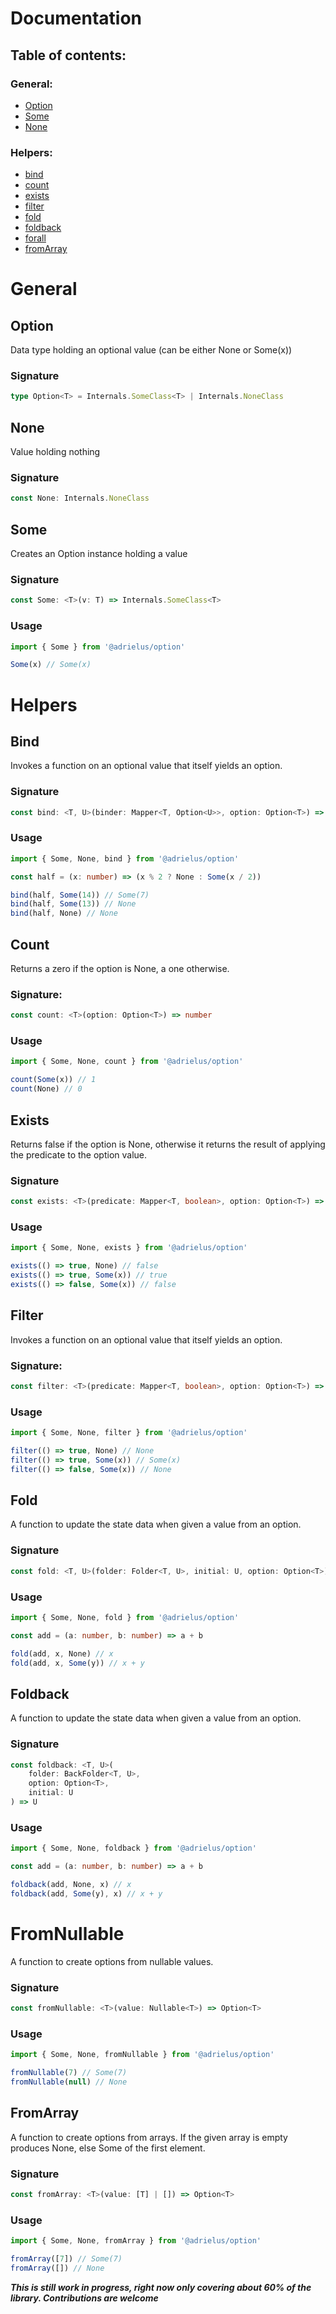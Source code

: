 # Documentation

## Table of contents:

### General:

-   [Option](#Option)
-   [Some](#Some)
-   [None](#None)

### Helpers:

-   [bind](#Bind)
-   [count](#Count)
-   [exists](#Exists)
-   [filter](#Filter)
-   [fold](#Fold)
-   [foldback](#Foldback)
-   [forall](#Forall)
-   [fromArray](#FromArray)

# General

## Option

Data type holding an optional value (can be either None or Some(x))

### Signature

```ts
type Option<T> = Internals.SomeClass<T> | Internals.NoneClass
```

## None

Value holding nothing

### Signature

```ts
const None: Internals.NoneClass
```

## Some

Creates an Option instance holding a value

### Signature

```ts
const Some: <T>(v: T) => Internals.SomeClass<T>
```

### Usage

```ts
import { Some } from '@adrielus/option'

Some(x) // Some(x)
```

# Helpers

## Bind

Invokes a function on an optional value that itself yields an option.

### Signature

```ts
const bind: <T, U>(binder: Mapper<T, Option<U>>, option: Option<T>) => Option<U>
```

### Usage

```ts
import { Some, None, bind } from '@adrielus/option'

const half = (x: number) => (x % 2 ? None : Some(x / 2))

bind(half, Some(14)) // Some(7)
bind(half, Some(13)) // None
bind(half, None) // None
```

## Count

Returns a zero if the option is None, a one otherwise.

### Signature:

```ts
const count: <T>(option: Option<T>) => number
```

### Usage

```ts
import { Some, None, count } from '@adrielus/option'

count(Some(x)) // 1
count(None) // 0
```

## Exists

Returns false if the option is None, otherwise it returns the result of applying the predicate to the option value.

### Signature

```ts
const exists: <T>(predicate: Mapper<T, boolean>, option: Option<T>) => boolean
```

### Usage

```ts
import { Some, None, exists } from '@adrielus/option'

exists(() => true, None) // false
exists(() => true, Some(x)) // true
exists(() => false, Some(x)) // false
```

## Filter

Invokes a function on an optional value that itself yields an option.

### Signature:

```ts
const filter: <T>(predicate: Mapper<T, boolean>, option: Option<T>) => NoneClass
```

### Usage

```ts
import { Some, None, filter } from '@adrielus/option'

filter(() => true, None) // None
filter(() => true, Some(x)) // Some(x)
filter(() => false, Some(x)) // None
```

## Fold

A function to update the state data when given a value from an option.

### Signature

```ts
const fold: <T, U>(folder: Folder<T, U>, initial: U, option: Option<T>) => U
```

### Usage

```ts
import { Some, None, fold } from '@adrielus/option'

const add = (a: number, b: number) => a + b

fold(add, x, None) // x
fold(add, x, Some(y)) // x + y
```

## Foldback

A function to update the state data when given a value from an option.

### Signature

```ts
const foldback: <T, U>(
    folder: BackFolder<T, U>,
    option: Option<T>,
    initial: U
) => U
```

### Usage

```ts
import { Some, None, foldback } from '@adrielus/option'

const add = (a: number, b: number) => a + b

foldback(add, None, x) // x
foldback(add, Some(y), x) // x + y
```

# FromNullable

A function to create options from nullable values.

### Signature

```ts
const fromNullable: <T>(value: Nullable<T>) => Option<T>
```

### Usage

```ts
import { Some, None, fromNullable } from '@adrielus/option'

fromNullable(7) // Some(7)
fromNullable(null) // None
```

## FromArray

A function to create options from arrays. If the given array is empty produces None, else Some of the first element.

### Signature

```ts
const fromArray: <T>(value: [T] | []) => Option<T>
```

### Usage

```ts
import { Some, None, fromArray } from '@adrielus/option'

fromArray([7]) // Some(7)
fromArray([]) // None
```

**_This is still work in progress, right now only covering about 60% of the library. Contributions are welcome_**

